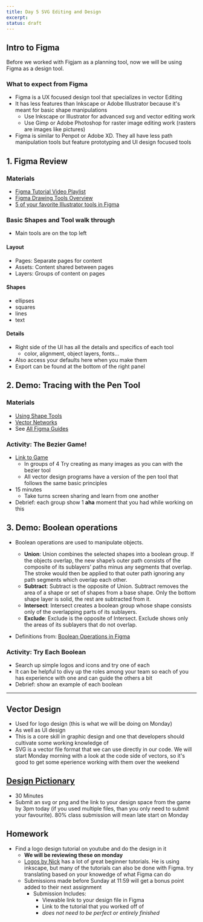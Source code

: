 ```yaml
---
title: Day 5 SVG Editing and Design
excerpt:
status: draft
---
```


## Intro to Figma

Before we worked with Figjam as a planning tool, now we will be using Figma as a design tool.

### What to expect from Figma

- Figma is a UX focused design tool that specializes in vector Editing
- It has less features than Inkscape or Adobe Illustrator because it's meant for basic shape manipulations
  - Use Inkscape or Illustrator for advanced svg and vector editing work
  - Use Gimp or Adobe Photoshop for raster image editing work (rasters are images like pictures)
- Figma is similar to Penpot or Adobe XD. They all have less path manipulation tools but feature prototyping and UI design focused tools

## 1. Figma Review

### Materials

- [Figma Tutorial Video Playlist](https://www.youtube.com/playlist?list=PLXDU_eVOJTx7QHLShNqIXL1Cgbxj7HlN4)
- [Figma Drawing Tools Overview](https://webdesign.tutsplus.com/courses/using-figma-for-svg-design/lessons/drawing-tools-overview)
- [5 of your favorite Illustrator tools in Figma](https://medium.com/@saintasia/5-of-your-favorite-illustrator-tools-in-figma-a7c2aaa45d59)

### Basic Shapes and Tool walk through

- Main tools are on the top left

#### Layout

- Pages: Separate pages for content
- Assets: Content shared between pages
- Layers: Groups of content on pages

#### Shapes

- ellipses
- squares
- lines
- text

#### Details

- Right side of the UI has all the details and specifics of each tool
  - color, alignment, object layers, fonts...
- Also access your defaults here when you make them
- Export can be found at the bottom of the right panel

## 2. Demo: Tracing with the Pen Tool

### Materials

- [Using Shape Tools](https://help.figma.com/hc/en-us/articles/360040450133-Using-Shape-Tools)
- [Vector Networks](https://help.figma.com/hc/en-us/articles/360040450213-Vector-networks)
- See [All Figma Guides](https://help.figma.com/hc/en-us/articles/360040450213-Vector-networks)

### Activity: The Bezier Game!

- [Link to Game](https://bezier.method.ac/)
  - In groups of 4 Try creating as many images as you can with the bezier tool
  - All vector design programs have a version of the pen tool that follows the same basic principles
- 15 minutes
  - Take turns screen sharing and learn from one another
- Debrief: each group show 1 **aha** moment that you had while working on this

## 3. Demo: Boolean operations

- Boolean operations are used to manipulate objects.

  - **Union**: Union combines the selected shapes into a boolean group. If the objects overlap, the new shape’s outer path consists of the composite of its sublayers’ paths minus any segments that overlap. The stroke would then be applied to that outer path ignoring any path segments which overlap each other.
  - **Subtract**: Subtract is the opposite of Union. Subtract removes the area of a shape or set of shapes from a base shape. Only the bottom shape layer is solid, the rest are subtracted from it.
  - **Intersect**: Intersect creates a boolean group whose shape consists only of the overlapping parts of its sublayers.
  - **Exclude**: Exclude is the opposite of Intersect. Exclude shows only the areas of its sublayers that do not overlap.

- Definitions from: [Boolean Operations in Figma](https://help.figma.com/hc/en-us/articles/360039957534-Boolean-Operations)

### Activity: Try Each Boolean

- Search up simple logos and icons and try one of each
- It can be helpful to divy up the roles among your team so each of you has experience with one and can guide the others a bit
- Debrief: show an example of each boolean

---

## Vector Design

- Used for logo design (this is what we will be doing on Monday)
- As well as UI design
- This is a core skill in graphic design and one that developers should cultivate some working knowledge of
- SVG is a vector file format that we can use directly in our code. We will start Monday morning with a look at the code side of vectors, so it's good to get some eperience working with them over the weekend

## [Design Pictionary](https://gist.github.com/lilyx13/2faa31ede90adf23c001f3482697436a)

- 30 Minutes
- Submit an svg or png and the link to your design space from the game by 3pm today (if you used multiple files, than you only need to submit your favourite). 80% class submission will mean late start on Monday

## Homework

- Find a logo design tutorial on youtube and do the design in it
  - **We will be reviewing these on monday**
  - [Logos by Nick](https://www.youtube.com/c/LogosByNick/playlists) has a lot of great beginner tutorials. He is using inkscape, but many of the tutorials can also be done with Figma. try translating based on your knowedge of what Figma can do
  - Submissions made before Sunday at 11:59 will get a bonus point added to their next assignment
    - Submission Includes:
      - Viewable link to your design file in Figma
      - Link to the tutorial that you worked off of
      - _does not need to be perfect or entirely finished_
